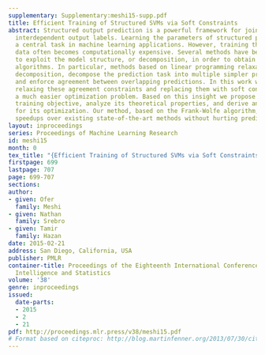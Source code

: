 ```yaml
---
supplementary: Supplementary:meshi15-supp.pdf
title: Efficient Training of Structured SVMs via Soft Constraints
abstract: Structured output prediction is a powerful framework for jointly predicting
  interdependent output labels. Learning the parameters of structured predictors is
  a central task in machine learning applications. However, training the model from
  data often becomes computationally expensive. Several methods have been proposed
  to exploit the model structure, or decomposition, in order to obtain efficient training
  algorithms. In particular, methods based on linear programming relaxation, or dual
  decomposition, decompose the prediction task into multiple simpler prediction tasks
  and enforce agreement between overlapping predictions. In this work we observe that
  relaxing these agreement constraints and replacing them with soft constraints yields
  a much easier optimization problem. Based on this insight we propose an alternative
  training objective, analyze its theoretical properties, and derive an algorithm
  for its optimization. Our method, based on the Frank-Wolfe algorithm, achieves significant
  speedups over existing state-of-the-art methods without hurting prediction accuracy.
layout: inproceedings
series: Proceedings of Machine Learning Research
id: meshi15
month: 0
tex_title: "{Efficient Training of Structured SVMs via Soft Constraints}"
firstpage: 699
lastpage: 707
page: 699-707
sections: 
author:
- given: Ofer
  family: Meshi
- given: Nathan
  family: Srebro
- given: Tamir
  family: Hazan
date: 2015-02-21
address: San Diego, California, USA
publisher: PMLR
container-title: Proceedings of the Eighteenth International Conference on Artificial
  Intelligence and Statistics
volume: '38'
genre: inproceedings
issued:
  date-parts:
  - 2015
  - 2
  - 21
pdf: http://proceedings.mlr.press/v38/meshi15.pdf
# Format based on citeproc: http://blog.martinfenner.org/2013/07/30/citeproc-yaml-for-bibliographies/
---
```

